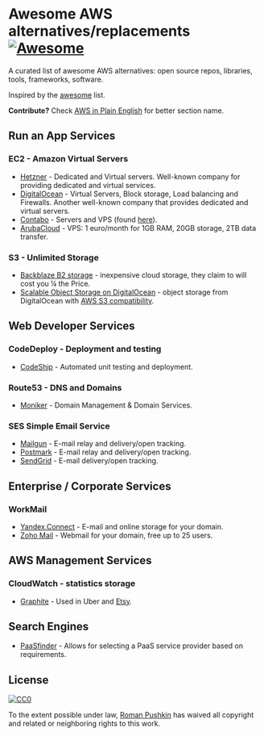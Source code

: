 # Awesome AWS alternatives/replacements [![Awesome](https://cdn.rawgit.com/sindresorhus/awesome/d7305f38d29fed78fa85652e3a63e154dd8e8829/media/badge.svg)](https://github.com/sindresorhus/awesome)

A curated list of awesome AWS alternatives: open source repos, libraries, tools, frameworks, software. 

Inspired by the [awesome](https://github.com/sindresorhus/awesome) list.

**Contribute?** Check [AWS in Plain English](https://www.expeditedssl.com/aws-in-plain-english) for better section name.

## Run an App Services

### EC2 - Amazon Virtual Servers

* [Hetzner](https://hetzner.de) - Dedicated and Virtual servers. Well-known company for providing dedicated and virtual services.
* [DigitalOcean](https://digitalocean.com) - Virtual Servers, Block storage, Load balancing and Firewalls. Another well-known company that provides dedicated and virtual servers.
* [Contabo](https://contabo.com) - Servers and VPS (found [here](http://www.yegor256.com/2017/07/25/my-favorite-websites.html)).
* [ArubaCloud](https://www.arubacloud.com/vps/virtual-private-server-range.aspx) - VPS: 1 euro/month for 1GB RAM, 20GB storage, 2TB data transfer.

### S3 - Unlimited Storage

* [Backblaze B2 storage](https://www.backblaze.com/b2/cloud-storage.html) - inexpensive cloud storage, they claim to will cost you ¼ the Price.
* [Scalable Object Storage on DigitalOcean](https://blog.digitalocean.com/introducing-spaces-object-storage/) - object storage from DigitalOcean with [AWS S3 compatibility](https://developers.digitalocean.com/documentation/spaces/#introduction).

## Web Developer Services

### CodeDeploy - Deployment and testing

* [CodeShip](https://codeship.com) - Automated unit testing and deployment.

### Route53 - DNS and Domains

* [Moniker](https://www.moniker.com/) - Domain Management & Domain Services.


### SES Simple Email Service 

* [Mailgun](https://www.mailgun.com/) - E-mail relay and delivery/open tracking.
* [Postmark](https://postmarkapp.com/) - E-mail relay and delivery/open tracking.
* [SendGrid](https://sendgrid.com/) - E-mail delivery/open tracking.


## Enterprise / Corporate Services

### WorkMail

* [Yandex.Connect](https://connect.yandex.com) - E-mail and online storage for your domain.
* [Zoho Mail](https://www.zoho.com/mail/) - Webmail for your domain, free up to 25 users.

## AWS Management Services

### CloudWatch - statistics storage

* [Graphite](https://graphiteapp.org) - Used in Uber and [Etsy](http://codeascraft.etsy.com/2011/02/15/measure-anything-measure-everything/).

## Search Engines

* [PaaSfinder](https://paasfinder.org/) - Allows for selecting a PaaS service provider based on requirements.

## License

[![CC0](http://mirrors.creativecommons.org/presskit/buttons/88x31/svg/cc-zero.svg)](https://creativecommons.org/publicdomain/zero/1.0/)

To the extent possible under law, [Roman Pushkin](https://github.com/ro31337) has waived all copyright and related or neighboring rights to this work.
